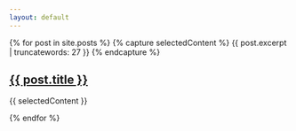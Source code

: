 ```yaml
---
layout: default
---
```



{% for post in site.posts %}
  {% capture selectedContent %}
      {{ post.excerpt | truncatewords: 27 }}
  {% endcapture %}

  <div class="container grid_page">
  <h2><a href="{{ post.url }}">{{ post.title }}</a></h2>
  {{ selectedContent }}
  </div>

{% endfor %}
